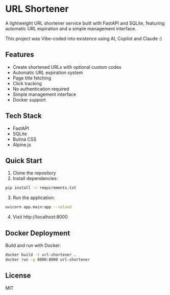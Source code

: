 # URL Shortener

A lightweight URL shortener service built with FastAPI and SQLite, featuring automatic URL expiration and a simple management interface.

This project was Vibe-coded into existence using AI, Copilot and Claude :)

## Features

- Create shortened URLs with optional custom codes
- Automatic URL expiration system
- Page title fetching
- Click tracking
- No authentication required
- Simple management interface
- Docker support

## Tech Stack

- FastAPI
- SQLite
- Bulma CSS
- Alpine.js

## Quick Start

1. Clone the repository
2. Install dependencies:
```bash
pip install -r requirements.txt
```

3. Run the application:
```bash
uvicorn app.main:app --reload
```

4. Visit http://localhost:8000

## Docker Deployment

Build and run with Docker:

```bash
docker build -t url-shortener .
docker run -p 8000:8000 url-shortener
```

## License

MIT